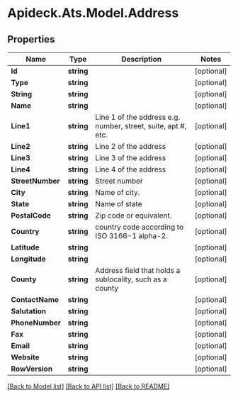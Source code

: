 # Apideck.Ats.Model.Address

## Properties

Name | Type | Description | Notes
------------ | ------------- | ------------- | -------------
**Id** | **string** |  | [optional] 
**Type** | **string** |  | [optional] 
**String** | **string** |  | [optional] 
**Name** | **string** |  | [optional] 
**Line1** | **string** | Line 1 of the address e.g. number, street, suite, apt #, etc. | [optional] 
**Line2** | **string** | Line 2 of the address | [optional] 
**Line3** | **string** | Line 3 of the address | [optional] 
**Line4** | **string** | Line 4 of the address | [optional] 
**StreetNumber** | **string** | Street number | [optional] 
**City** | **string** | Name of city. | [optional] 
**State** | **string** | Name of state | [optional] 
**PostalCode** | **string** | Zip code or equivalent. | [optional] 
**Country** | **string** | country code according to ISO 3166-1 alpha-2. | [optional] 
**Latitude** | **string** |  | [optional] 
**Longitude** | **string** |  | [optional] 
**County** | **string** | Address field that holds a sublocality, such as a county | [optional] 
**ContactName** | **string** |  | [optional] 
**Salutation** | **string** |  | [optional] 
**PhoneNumber** | **string** |  | [optional] 
**Fax** | **string** |  | [optional] 
**Email** | **string** |  | [optional] 
**Website** | **string** |  | [optional] 
**RowVersion** | **string** |  | [optional] 

[[Back to Model list]](../README.md#documentation-for-models) [[Back to API list]](../README.md#documentation-for-api-endpoints) [[Back to README]](../README.md)

